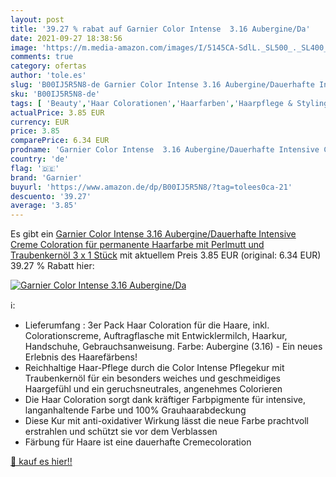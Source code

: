 ```yaml
---
layout: post
title: '39.27 % rabat auf Garnier Color Intense  3.16 Aubergine/Da'
date: 2021-09-27 18:38:56
image: 'https://m.media-amazon.com/images/I/5145CA-SdlL._SL500_._SL400_.jpg'
comments: true
category: ofertas
author: 'tole.es'
slug: 'B00IJ5R5N8-de Garnier Color Intense 3.16 Aubergine/Dauerhafte Intensive...'
sku: 'B00IJ5R5N8-de'
tags: [ 'Beauty','Haar Colorationen','Haarfarben','Haarpflege & Styling','garnier', ]
actualPrice: 3.85 EUR
currency: EUR
price: 3.85
comparePrice: 6.34 EUR
prodname: 'Garnier Color Intense  3.16 Aubergine/Dauerhafte Intensive Creme Coloration für permanente Haarfarbe  mit Perlmutt und Traubenkernöl  3 x 1 Stück'
country: 'de'
flag: '🇩🇪'
brand: 'Garnier'
buyurl: 'https://www.amazon.de/dp/B00IJ5R5N8/?tag=tolees0ca-21'
descuento: '39.27'
average: '3.85'
---
```


Es gibt ein [Garnier Color Intense  3.16 Aubergine/Dauerhafte Intensive Creme Coloration für permanente Haarfarbe  mit Perlmutt und Traubenkernöl  3 x 1 Stück](https://www.amazon.de/dp/B00IJ5R5N8/?tag=tolees0ca-21) mit aktuellem Preis 3.85 EUR (original: 6.34 EUR) 39.27 % Rabatt hier:

[![Garnier Color Intense  3.16 Aubergine/Da](https://m.media-amazon.com/images/I/5145CA-SdlL._SL500_._SL400_.jpg)](https://www.amazon.de/dp/B00IJ5R5N8/?tag=tolees0ca-21)

ℹ️:

- Lieferumfang : 3er Pack Haar Coloration für die Haare, inkl. Colorationscreme, Auftragflasche mit Entwicklermilch, Haarkur, Handschuhe, Gebrauchsanweisung. Farbe: Aubergine (3.16) - Ein neues Erlebnis des Haarefärbens!
- Reichhaltige Haar-Pflege durch die Color Intense Pflegekur mit Traubenkernöl für ein besonders weiches und geschmeidiges Haargefühl und ein geruchsneutrales, angenehmes Colorieren
- Die Haar Coloration sorgt dank kräftiger Farbpigmente für intensive, langanhaltende Farbe und 100% Grauhaarabdeckung
- Diese Kur mit anti-oxidativer Wirkung lässt die neue Farbe prachtvoll erstrahlen und schützt sie vor dem Verblassen
- Färbung für Haare ist eine dauerhafte Cremecoloration

[🛒 kauf es hier!!](https://www.amazon.de/dp/B00IJ5R5N8/?tag=tolees0ca-21)
